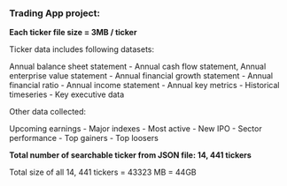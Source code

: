 ### Trading App project:

**Each ticker file size = 3MB / ticker**

Ticker data includes following datasets:

Annual balance sheet statement - Annual cash flow statement, Annual enterprise value statement - Annual financial growth statement - Annual financial ratio - Annual income statement - Annual key metrics - Historical timeseries - Key executive data

Other data collected:

Upcoming earnings - Major indexes - Most active - New IPO - Sector performance - Top gainers - Top loosers


**Total number of searchable ticker from JSON file: 14, 441 tickers**

Total size of all 14, 441 tickers = 43323 MB = 44GB

